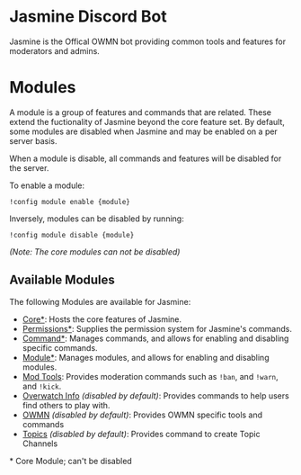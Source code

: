 # Jasmine Discord Bot

Jasmine is the Offical OWMN bot providing common tools and features for moderators and admins.

# Modules

A module is a group of features and commands that are related. These extend the fuctionality of Jasmine beyond the core
feature set. By default, some modules are disabled when Jasmine and may be enabled on a per server basis.

When a module is disable, all commands and features will be disabled for the server.

To enable a module:

```text
!config module enable {module}
```

Inversely, modules can be disabled by running:

```text
!config module disable {module}
```

_(Note: The core modules can not be disabled)_

## Available Modules

The following Modules are available for Jasmine:

- [Core*](./modules/core.md): Hosts the core features of Jasmine.
- [Permissions*](./modules/permissions.md): Supplies the permission system for Jasmine's commands.
- [Command*](./modules/command.md): Manages commands, and allows for enabling and disabling specific commands. 
- [Module*](./modules/module.md): Manages modules, and allows for enabling and disabling modules.
- [Mod Tools](./modules/mod-tools.md): Provides moderation commands such as `!ban`, and `!warn`, and `!kick`.
- [Overwatch Info](./modules/ow-info.md) _(disabled by default)_: Provides commands to help users find others to play with.
- [OWMN](./modules/ow-mains.md) _(disabled by default)_: Provides OWMN specific tools and commands
- [Topics](./modules/topics.md) _(disabled by default)_: Provides command to create Topic Channels

\* Core Module; can't be disabled
